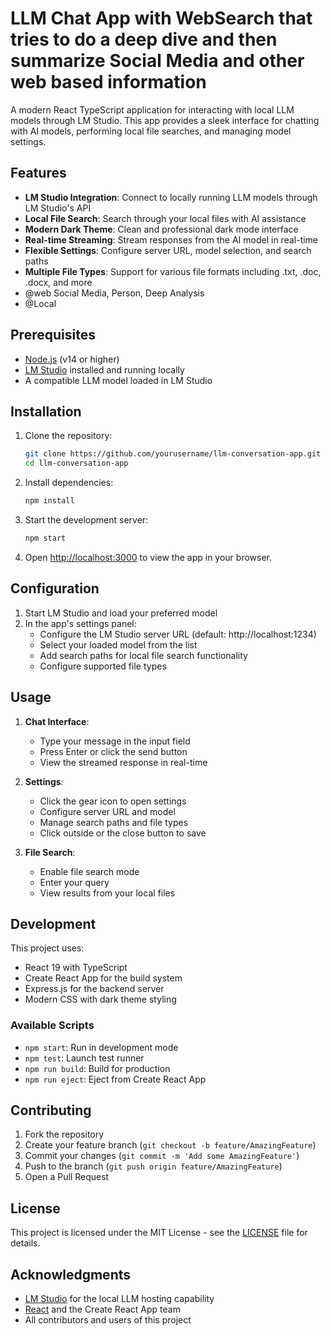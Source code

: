 # LLM Chat App with WebSearch that tries to do a deep dive and then summarize Social Media and other web based information

A modern React TypeScript application for interacting with local LLM models through LM Studio. This app provides a sleek interface for chatting with AI models, performing local file searches, and managing model settings.

## Features

- **LM Studio Integration**: Connect to locally running LLM models through LM Studio's API
- **Local File Search**: Search through your local files with AI assistance
- **Modern Dark Theme**: Clean and professional dark mode interface
- **Real-time Streaming**: Stream responses from the AI model in real-time
- **Flexible Settings**: Configure server URL, model selection, and search paths
- **Multiple File Types**: Support for various file formats including .txt, .doc, .docx, and more
- @web Social Media, Person, Deep Analysis
- @Local 

## Prerequisites

- [Node.js](https://nodejs.org/) (v14 or higher)
- [LM Studio](https://lmstudio.ai/) installed and running locally
- A compatible LLM model loaded in LM Studio

## Installation

1. Clone the repository:
   ```bash
   git clone https://github.com/yourusername/llm-conversation-app.git
   cd llm-conversation-app
   ```

2. Install dependencies:
   ```bash
   npm install
   ```

3. Start the development server:
   ```bash
   npm start
   ```

4. Open [http://localhost:3000](http://localhost:3000) to view the app in your browser.

## Configuration

1. Start LM Studio and load your preferred model
2. In the app's settings panel:
   - Configure the LM Studio server URL (default: http://localhost:1234)
   - Select your loaded model from the list
   - Add search paths for local file search functionality
   - Configure supported file types

## Usage

1. **Chat Interface**:
   - Type your message in the input field
   - Press Enter or click the send button
   - View the streamed response in real-time

2. **Settings**:
   - Click the gear icon to open settings
   - Configure server URL and model
   - Manage search paths and file types
   - Click outside or the close button to save

3. **File Search**:
   - Enable file search mode
   - Enter your query
   - View results from your local files

## Development

This project uses:
- React 19 with TypeScript
- Create React App for the build system
- Express.js for the backend server
- Modern CSS with dark theme styling

### Available Scripts

- `npm start`: Run in development mode
- `npm test`: Launch test runner
- `npm run build`: Build for production
- `npm run eject`: Eject from Create React App

## Contributing

1. Fork the repository
2. Create your feature branch (`git checkout -b feature/AmazingFeature`)
3. Commit your changes (`git commit -m 'Add some AmazingFeature'`)
4. Push to the branch (`git push origin feature/AmazingFeature`)
5. Open a Pull Request

## License

This project is licensed under the MIT License - see the [LICENSE](LICENSE) file for details.

## Acknowledgments

- [LM Studio](https://lmstudio.ai/) for the local LLM hosting capability
- [React](https://reactjs.org/) and the Create React App team
- All contributors and users of this project
